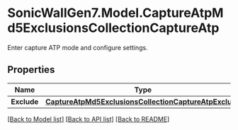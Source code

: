 # SonicWallGen7.Model.CaptureAtpMd5ExclusionsCollectionCaptureAtp
Enter capture ATP mode and configure settings.

## Properties

Name | Type | Description | Notes
------------ | ------------- | ------------- | -------------
**Exclude** | [**CaptureAtpMd5ExclusionsCollectionCaptureAtpExclude**](CaptureAtpMd5ExclusionsCollectionCaptureAtpExclude.md) |  | [optional] 

[[Back to Model list]](../README.md#documentation-for-models) [[Back to API list]](../README.md#documentation-for-api-endpoints) [[Back to README]](../README.md)

